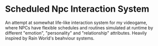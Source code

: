 # Scheduled Npc Interaction System
An attempt at somewhat life-like interaction system for my videogame, where NPCs have flexible schedules and routines simulated at runtime by different "emotion", "personality" and "relationship" attributes. Heavily inspired by Rain World's beahviour systems.
